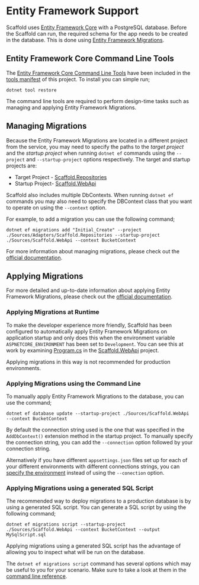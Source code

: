 # Entity Framework Support

Scaffold uses [Entity Framework Core](https://learn.microsoft.com/ef) with a PostgreSQL database. Before the Scaffold can run, the required schema for the app needs to be created in the database. This is done using [Entity Framework Migrations](https://learn.microsoft.com/ef/core/managing-schemas/migrations).

## Entity Framework Core Command Line Tools

The [Entity Framework Core Command Line Tools](https://learn.microsoft.com/ef/core/cli/dotnet) have been included in the [tools manifest](../dotnet-tools.json) of this project. To install you can simple run;

    dotnet tool restore

The command line tools are required to perform design-time tasks such as managing and applying Entity Framework Migrations.

## Managing Migrations

Because the Entity Framework Migrations are located in a different project from the service, you may need to specify the paths to the _target project_ and the _startup project_ when running `dotnet ef` commands using the `--project` and `--startup-project` options respectively. The target and startup projects are:

- Target Project - [Scaffold.Repositories](../Sources/Adapters/Scaffold.Repositories)
- Startup Project- [Scaffold.WebApi](../Sources/Scaffold.WebApi)

Scaffold also includes multiple DbContexts. When running `dotnet ef` commands you may also need to specify the DBContext class that you want to operate on using the `--context` option.

For example, to add a migration you can use the following command;

    dotnet ef migrations add "Initial_Create" --project ./Sources/Adapters/Scaffold.Repositories --startup-project ./Sources/Scaffold.WebApi --context BucketContext

For more information about managing migrations, please check out the [official documentation](https://learn.microsoft.com/ef/core/managing-schemas/migrations/managing).

## Applying Migrations

For more detailed and up-to-date information about applying Entity Framework Migrations, please check out the [official documentation](https://learn.microsoft.com/ef/core/managing-schemas/migrations/applying).

### Applying Migrations at Runtime

To make the developer experience more friendly, Scaffold has been configured to automatically apply Entity Framework Migrations on application startup and only does this when the environment variable `ASPNETCORE_ENVIRONMENT` has been set to `Development`. You can see this at work by examining [Program.cs](../Sources/Scaffold.WebApi/Program.cs) in the [Scaffold.WebApi](../Sources/Scaffold.WebApi) project.

Applying migrations in this way is not recommended for production environments.

### Applying Migrations using the Command Line

To manually apply Entity Framework Migrations to the database, you can use the command;

    dotnet ef database update --startup-project ./Sources/Scaffold.WebApi --context BucketContext

By default the connection string used is the one that was specified in the `AddDbContext()` extension method in the startup project. To manually specify the connection string, you can add the `--connection` option followed by your connection string.

Alternatively if you have different `appsettings.json` files set up for each of your different environments with different connections strings, you can [specify the environment](https://learn.microsoft.com/ef/core/cli/dotnet#aspnet-core-environment) instead of using the `--conection` option.

### Applying Migrations using a generated SQL Script

The recommended way to deploy migrations to a production database is by using a generated SQL script. You can generate a SQL script by using the following command;

    dotnet ef migrations script --startup-project ./Sources/Scaffold.WebApi --context BucketContext --output MySqlScript.sql

Applying migrations using a generated SQL script has the advantage of allowing you to inspect what will be run on the database.

The `dotnet ef migrations script` command has several options which may be useful to you for your scenario. Make sure to take a look at them in the [command line reference](https://learn.microsoft.com/ef/core/cli/dotnet#dotnet-ef-migrations-script).
